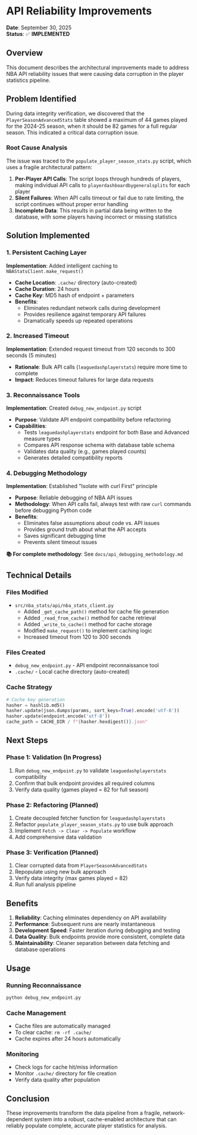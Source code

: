 # API Reliability Improvements

**Date**: September 30, 2025  
**Status**: ✅ **IMPLEMENTED**

## Overview

This document describes the architectural improvements made to address NBA API reliability issues that were causing data corruption in the player statistics pipeline.

## Problem Identified

During data integrity verification, we discovered that the `PlayerSeasonAdvancedStats` table showed a maximum of 44 games played for the 2024-25 season, when it should be 82 games for a full regular season. This indicated a critical data corruption issue.

### Root Cause Analysis

The issue was traced to the `populate_player_season_stats.py` script, which uses a fragile architectural pattern:

1. **Per-Player API Calls**: The script loops through hundreds of players, making individual API calls to `playerdashboardbygeneralsplits` for each player
2. **Silent Failures**: When API calls timeout or fail due to rate limiting, the script continues without proper error handling
3. **Incomplete Data**: This results in partial data being written to the database, with some players having incorrect or missing statistics

## Solution Implemented

### 1. Persistent Caching Layer

**Implementation**: Added intelligent caching to `NBAStatsClient.make_request()`

- **Cache Location**: `.cache/` directory (auto-created)
- **Cache Duration**: 24 hours
- **Cache Key**: MD5 hash of endpoint + parameters
- **Benefits**: 
  - Eliminates redundant network calls during development
  - Provides resilience against temporary API failures
  - Dramatically speeds up repeated operations

### 2. Increased Timeout

**Implementation**: Extended request timeout from 120 seconds to 300 seconds (5 minutes)

- **Rationale**: Bulk API calls (`leaguedashplayerstats`) require more time to complete
- **Impact**: Reduces timeout failures for large data requests

### 3. Reconnaissance Tools

**Implementation**: Created `debug_new_endpoint.py` script

- **Purpose**: Validate API endpoint compatibility before refactoring
- **Capabilities**:
  - Tests `leaguedashplayerstats` endpoint for both Base and Advanced measure types
  - Compares API response schema with database table schema
  - Validates data quality (e.g., games played counts)
  - Generates detailed compatibility reports

### 4. Debugging Methodology

**Implementation**: Established "Isolate with curl First" principle

- **Purpose**: Reliable debugging of NBA API issues
- **Methodology**: When API calls fail, always test with raw `curl` commands before debugging Python code
- **Benefits**:
  - Eliminates false assumptions about code vs. API issues
  - Provides ground truth about what the API accepts
  - Saves significant debugging time
  - Prevents silent timeout issues

**📚 For complete methodology**: See `docs/api_debugging_methodology.md`

## Technical Details

### Files Modified

- `src/nba_stats/api/nba_stats_client.py`
  - Added `_get_cache_path()` method for cache file generation
  - Added `_read_from_cache()` method for cache retrieval
  - Added `_write_to_cache()` method for cache storage
  - Modified `make_request()` to implement caching logic
  - Increased timeout from 120 to 300 seconds

### Files Created

- `debug_new_endpoint.py` - API endpoint reconnaissance tool
- `.cache/` - Local cache directory (auto-created)

### Cache Strategy

```python
# Cache key generation
hasher = hashlib.md5()
hasher.update(json.dumps(params, sort_keys=True).encode('utf-8'))
hasher.update(endpoint.encode('utf-8'))
cache_path = CACHE_DIR / f"{hasher.hexdigest()}.json"
```

## Next Steps

### Phase 1: Validation (In Progress)
1. Run `debug_new_endpoint.py` to validate `leaguedashplayerstats` compatibility
2. Confirm that bulk endpoint provides all required columns
3. Verify data quality (games played = 82 for full season)

### Phase 2: Refactoring (Planned)
1. Create decoupled fetcher function for `leaguedashplayerstats`
2. Refactor `populate_player_season_stats.py` to use bulk approach
3. Implement `Fetch -> Clear -> Populate` workflow
4. Add comprehensive data validation

### Phase 3: Verification (Planned)
1. Clear corrupted data from `PlayerSeasonAdvancedStats`
2. Repopulate using new bulk approach
3. Verify data integrity (max games played = 82)
4. Run full analysis pipeline

## Benefits

1. **Reliability**: Caching eliminates dependency on API availability
2. **Performance**: Subsequent runs are nearly instantaneous
3. **Development Speed**: Faster iteration during debugging and testing
4. **Data Quality**: Bulk endpoints provide more consistent, complete data
5. **Maintainability**: Cleaner separation between data fetching and database operations

## Usage

### Running Reconnaissance
```bash
python debug_new_endpoint.py
```

### Cache Management
- Cache files are automatically managed
- To clear cache: `rm -rf .cache/`
- Cache expires after 24 hours automatically

### Monitoring
- Check logs for cache hit/miss information
- Monitor `.cache/` directory for file creation
- Verify data quality after population

## Conclusion

These improvements transform the data pipeline from a fragile, network-dependent system into a robust, cache-enabled architecture that can reliably populate complete, accurate player statistics for analysis.

